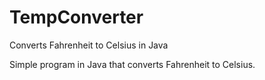 # TempConverter
Converts Fahrenheit to Celsius in Java

Simple program in Java that converts Fahrenheit to Celsius. 
